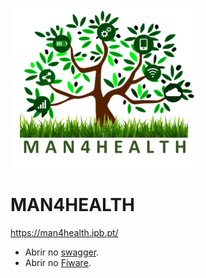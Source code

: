![logo](Assets/man4health_small.png)
# MAN4HEALTH
https://man4health.ipb.pt/

- Abrir no [swagger](https://editor.swagger.io/?url=https://raw.githubusercontent.com/jpcoelhoATipbDOTpt/MAN4HEALTH/DataModel.yaml/swagger.yaml).
- Abrir no [Fiware](https://swagger.lab.fiware.org/?url=https://raw.githubusercontent.com/jpcoelhoATipbDOTpt/MAN4HEALTH/DataModel.yaml/swagger.yaml).
